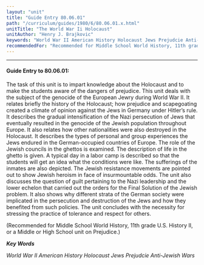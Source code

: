 ```yaml
---
layout: "unit"
title: "Guide Entry 80.06.01"
path: "/curriculum/guides/1980/6/80.06.01.x.html"
unitTitle: "The World War Ii Holocaust"
unitAuthor: "Henry J. Brajkovic"
keywords: "World War II American History Holocaust Jews Prejudcie Anti-Jewish Wars"
recommendedFor: "Recommended for Middle School World History, 11th grade U.S. History II, or a Middle or High School unit on Prejudice."
---
```

<body>
<hr/>
<h4>
Guide Entry to 80.06.01:
</h4>
The task of this unit is to impart knowledge about the Holocaust and to make the students aware of the dangers of prejudice.  This unit deals with the subject of the genocide of the European Jewry during World War II.  It relates briefly the history of the Holocaust; how prejudice and scapegoating created a climate of opinion against the Jews in Germany under Hitler’s rule.  It describes the gradual intensification of the Nazi persecution of Jews that eventually resulted in the genocide of the Jewish population throughout Europe. It also relates how other nationalities were also destroyed in the Holocaust.  It describes the types of personal and group experiences the Jews endured in the German-occupied countries of Europe.  The role of the Jewish councils in the ghettos is examined.  The description of life in the ghetto is given.  A typical day in a labor camp is described so that the students will get an idea what the conditions were like.  The sufferings of the inmates are also depicted.  The Jewish resistance movements are pointed out to show Jewish heroism in face of insurmountable odds.  The unit also discusses the question of guilt pertaining to the Nazi leadership and the lower echelon that carried out the orders for the Final Solution of the Jewish problem. It also shows why different strata of the German society were implicated in the persecution and destruction of the Jews and how they benefited from such policies.  The unit concludes with the necessity for stressing the practice of tolerance and respect for others.
<p>
(Recommended for Middle School World History, 11th grade U.S. History II, or a Middle or High School unit on Prejudice.)
</p>
<p>
<b>
<i>
Key Words
</i>
</b>
<br/>
</p>
<p>
<i>
World War II American History Holocaust Jews Prejudcie Anti-Jewish Wars
</i>
</p>
</body>